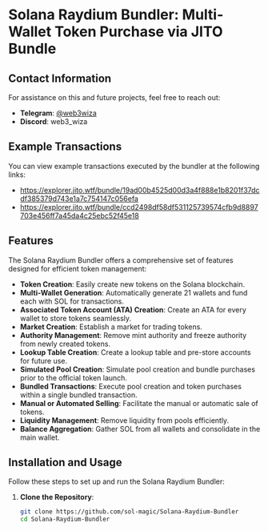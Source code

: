 # Solana Raydium Bundler: Multi-Wallet Token Purchase via JITO Bundle

## Contact Information

For assistance on this and future projects, feel free to reach out:

- **Telegram**: [@web3wiza](https://t.me/web3wiza)
- **Discord**: web3_wiza

## Example Transactions

You can view example transactions executed by the bundler at the following links:

- https://explorer.jito.wtf/bundle/19ad00b4525d00d3a4f888e1b8201f37dcdf385379d743e1a7c754147c056efa
- https://explorer.jito.wtf/bundle/ccd2498df58df531125739574cfb9d8897703e456ff7a45da4c25ebc52f45e18

## Features

The Solana Raydium Bundler offers a comprehensive set of features designed for efficient token management:

- **Token Creation**: Easily create new tokens on the Solana blockchain.
- **Multi-Wallet Generation**: Automatically generate 21 wallets and fund each with SOL for transactions.
- **Associated Token Account (ATA) Creation**: Create an ATA for every wallet to store tokens seamlessly.
- **Market Creation**: Establish a market for trading tokens.
- **Authority Management**: Remove mint authority and freeze authority from newly created tokens.
- **Lookup Table Creation**: Create a lookup table and pre-store accounts for future use.
- **Simulated Pool Creation**: Simulate pool creation and bundle purchases prior to the official token launch.
- **Bundled Transactions**: Execute pool creation and token purchases within a single bundled transaction.
- **Manual or Automated Selling**: Facilitate the manual or automatic sale of tokens.
- **Liquidity Management**: Remove liquidity from pools efficiently.
- **Balance Aggregation**: Gather SOL from all wallets and consolidate in the main wallet.

## Installation and Usage

Follow these steps to set up and run the Solana Raydium Bundler:

1. **Clone the Repository**:
   ```bash
   git clone https://github.com/sol-magic/Solana-Raydium-Bundler
   cd Solana-Raydium-Bundler
